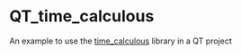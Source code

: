 # QT_time_calculous

An example to use the [time_calculous](https://github.com/Vicken-Ghoubiguian/time_calculous) library in a QT project
